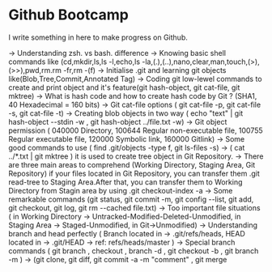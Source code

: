 # Github Bootcamp

I write something in here to make progress on Github.

-> Understanding zsh. vs bash. difference
-> Knowing basic shell commands like (cd,mkdir,ls,ls -l,echo,ls -la,(.),(..),nano,clear,man,touch,(>),(>>),pwd,rm.rm -fr,rm -(f)
-> Initialise .git and learning git objects like(Blob,Tree,Commit,Annotated Tag)
-> Coding git low-lewel commands to create and print object and it's feature(git hash-object, git cat-file, git mktree)
-> What is hash code and how to create hash code by Git ? (SHA1, 40 Hexadecimal = 160 bits)
-> Git cat-file options ( git cat-file -p, git cat-file -s, git cat-file -t)
-> Creating blob objects in two way ( echo "text" | git hash-object --stdin -w , git hash-object ../file.txt -w) 
-> Git object permission ( 040000 Directory, 100644 Regular non-executable file, 100755 Regular executable file, 120000 Symbolic link, 160000 Gitlink)
-> Some good commands to use ( find .git/objects -type f, git ls-files -s)
-> ( cat ../*.txt | git mktree ) it is used to create tree object in Git Repository.
-> There are three main areas to comprehend (Working Directory, Staging Area, Git Repository) if your files located in Git Repository, you can transfer them .git read-tree <hash code> to Staging Area.After that, you can transfer them to Working Directory from Stagin area by using .git checkout-index -a
-> Some remarkable commands (git status, git commit -m, git config --list, git add, git checkout, git log, git rm --cached file.txt)
-> Too important file situations ( in Working Directory -> Untracked-Modified-Deleted-Unmodified, in Staging Area -> Staged-Unmodified, in Git->Unmodified)
-> Understanding branch and head perfectly ( Branch located in -> .git/refs/heads, HEAD located in -> .git/HEAD -> ref: refs/heads/master )
-> Special branch commands ( git branch <name>, checkout <name>, branch -d <name>, git checkout -b <branch-name>, git branch -m <oldname> <newname> )
-> (git clone, git diff, git commit -a -m "comment" , git merge <branch-name>
